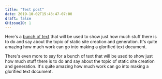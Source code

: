 ```yaml
---
title: "Test post"
date: 2019-10-02T15:43:47-07:00
draft: false
GHissueID: 1
---
```


Here's a [bunch of text](https://www.google.com) that will be used to show just how much stuff there is to do and say about the topic of static site creation and generation. It's quite amazing how much work can go into making a glorified text document.

There's even more to say for a bunch of text that will be used to show just how much stuff there is to do and say about the topic of static site creation and generation. It's quite amazing how much work can go into making a glorified text document. 

